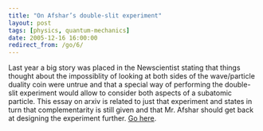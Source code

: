 ```yaml
---
title: "On Afshar’s double-slit experiment"
layout: post
tags: [physics, quantum-mechanics]
date: 2005-12-16 16:00:00
redirect_from: /go/6/
---
```


Last year a big story was placed in the Newscientist stating that things thought about the impossiblity of looking at both sides of the wave/particle duality coin were untrue and that a special way of performing the double-slit experiment would allow to consider both aspects of a subatomic particle.
 This essay on arxiv is related to just that experiment and states in turn that complementarity is still given and that Mr. Afshar should get back at designing the experiment further. [Go here](http://arxiv.org/abs/quant-ph/0512123).
